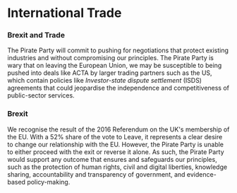 # International Trade

### Brexit and Trade

The Pirate Party will commit to pushing for negotiations that protect existing
industries and without compromising our principles. The Pirate Party is wary
that on leaving the European Union, we may be susceptible to being pushed into
deals like ACTA by larger trading partners such as the US, which contain
policies like *Investor-state dispute settlement* (ISDS) agreements that could
jeopardise the independence and competitiveness of public-sector services.

### Brexit

We recognise the result of the 2016 Referendum on the UK's membership of the EU.
With a 52% share of the vote to Leave, it represents a clear desire to change
our relationship with the EU. However, the Pirate Party is unable to either
proceed with the exit or reverse it alone. As such, the Pirate Party would
support any outcome that ensures and safeguards our principles, such as the
protection of human rights, civil  and digital liberties,  knowledge sharing,
accountability and transparency of government, and evidence-based policy-making.
